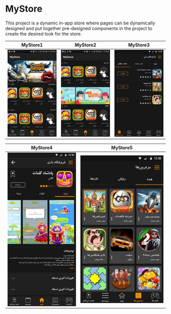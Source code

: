 # MyStore
This project is a dynamic in-app store where pages can be dynamically designed and put together pre-designed components in the project to create the desired look for the store.


MyStore1             | MyStore2      | MyStore3
:-------------------------:|:-------------------------:|:-------------------------:
![](https://github.com/ajalalniya/mystore/blob/master/photo_2020-01-27_14-05-54.jpg)  |  ![](https://github.com/ajalalniya/mystore/blob/master/photo_2020-01-27_14-06-20.jpg)  | ![](https://github.com/ajalalniya/mystore/blob/master/photo_2016-10-04_16-34-12.jpg)


MyStore4             | MyStore5
:-------------------------:|:-------------------------:
![](https://github.com/ajalalniya/mystore/blob/master/06_Game-Profile.jpg)  |  ![](https://github.com/ajalalniya/mystore/blob/master/photo_2016-10-04_16-34-23.jpg)
